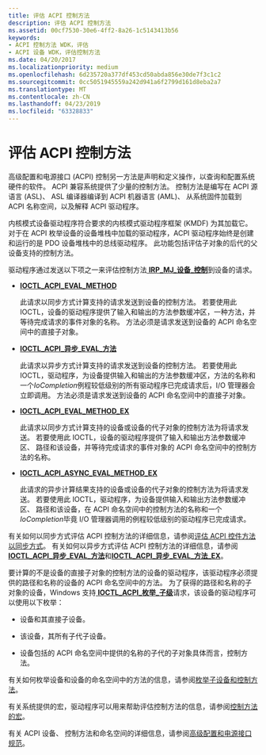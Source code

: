 ```yaml
---
title: 评估 ACPI 控制方法
description: 评估 ACPI 控制方法
ms.assetid: 00cf7530-30e6-4ff2-8a26-1c5143413b56
keywords:
- ACPI 控制方法 WDK，评估
- ACPI 设备 WDK，评估控制方法
ms.date: 04/20/2017
ms.localizationpriority: medium
ms.openlocfilehash: 6d235720a377df453cd50abda856e30de7f3c1c2
ms.sourcegitcommit: 0cc5051945559a242d941a6f2799d161d8eba2a7
ms.translationtype: MT
ms.contentlocale: zh-CN
ms.lasthandoff: 04/23/2019
ms.locfileid: "63328833"
---
```

# <a name="evaluating-acpi-control-methods"></a>评估 ACPI 控制方法


高级配置和电源接口 (ACPI) 控制另一方法是声明和定义操作，以查询和配置系统硬件的软件。 ACPI 兼容系统提供了少量的控制方法。 控制方法是编写在 ACPI 源语言 (ASL)、 ASL 编译器编译到 ACPI 机器语言 (AML)、 从系统固件加载到 ACPI 名称空间，以及解释 ACPI 驱动程序。

内核模式设备驱动程序符合要求的内核模式驱动程序框架 (KMDF) 为其加载它。 对于在 ACPI 枚举设备的设备堆栈中加载的驱动程序，ACPI 驱动程序始终是创建和运行的是 PDO 设备堆栈中的总线驱动程序。 此功能包括评估子对象的后代的父设备支持的控制方法。

驱动程序通过发送以下项之一来评估控制方法[ **IRP\_MJ\_设备\_控制**](https://msdn.microsoft.com/library/windows/hardware/ff550744)到设备的请求。

-   [**IOCTL\_ACPI\_EVAL\_METHOD**](https://msdn.microsoft.com/library/windows/hardware/ff536148)

    此请求以同步方式计算支持的请求发送到设备的控制方法。 若要使用此 IOCTL，设备的驱动程序提供了输入和输出的方法参数缓冲区，一种方法，并等待完成请求的事件对象的名称。 方法必须是请求发送到设备的 ACPI 命名空间中的直接子对象。

-   [**IOCTL\_ACPI\_异步\_EVAL\_方法**](https://msdn.microsoft.com/library/windows/hardware/ff536145)

    此请求以异步方式计算支持的请求发送到设备的控制方法。 若要使用此 IOCTL，驱动程序，为设备提供输入和输出的方法参数缓冲区，方法的名称和一个*IoCompletion*例程较低级别的所有驱动程序已完成请求后，I/O 管理器会立即调用。 方法必须是请求发送到设备的 ACPI 命名空间中的直接子对象。

-   [**IOCTL\_ACPI\_EVAL\_METHOD\_EX**](https://msdn.microsoft.com/library/windows/hardware/ff536149)

    此请求以同步方式计算支持的设备或设备的代子对象的控制方法为将请求发送。 若要使用此 IOCTL，设备的驱动程序提供了输入和输出方法参数缓冲区、 路径和该设备，并等待完成请求的事件对象的 ACPI 命名空间中的控制方法的名称。

-   [**IOCTL\_ACPI\_ASYNC\_EVAL\_METHOD\_EX**](https://msdn.microsoft.com/library/windows/hardware/ff536146)

    此请求的异步计算结果支持的设备或设备的代子对象的控制方法为将请求发送。 若要使用此 IOCTL，驱动程序，为设备提供输入和输出方法参数缓冲区、 路径和该设备，在 ACPI 命名空间中的控制方法的名称和一个*IoCompletion*毕竟 I/O 管理器调用的例程较低级别的驱动程序已完成请求。

有关如何以同步方式评估 ACPI 控制方法的详细信息，请参阅[评估 ACPI 控件方法以同步方式](evaluating-acpi-control-methods-synchronously.md)。 有关如何以异步方式评估 ACPI 控制方法的详细信息，请参阅[ **IOCTL\_ACPI\_异步\_EVAL\_方法**](https://msdn.microsoft.com/library/windows/hardware/ff536145)和[**IOCTL\_ACPI\_异步\_EVAL\_方法\_EX**](https://msdn.microsoft.com/library/windows/hardware/ff536146)。

要计算的不是设备的直接子对象的控制方法的设备的驱动程序，该驱动程序必须提供的路径和名称的设备的 ACPI 命名空间中的方法。 为了获得的路径和名称的子对象的设备，Windows 支持[ **IOCTL\_ACPI\_枚举\_子级**](https://msdn.microsoft.com/library/windows/hardware/ff536147)请求，该设备的驱动程序可以使用以下枚举：

-   设备和其直接子设备。

-   该设备，其所有子代子设备。

-   设备包括的 ACPI 命名空间中提供的名称的子代的子对象具体而言，控制方法。

有关如何枚举设备和设备的命名空间中的方法的信息，请参阅[枚举子设备和控制方法](enumerating-child-devices-and-control-methods.md)。

有关系统提供的宏，驱动程序可以用来帮助评估控制方法的信息，请参阅[控制方法的宏](control-method-macros.md)。

有关 ACPI 设备、 控制方法和命名空间的详细信息，请参阅[高级配置和电源接口规范](https://go.microsoft.com/fwlink/p/?linkid=866846)。
